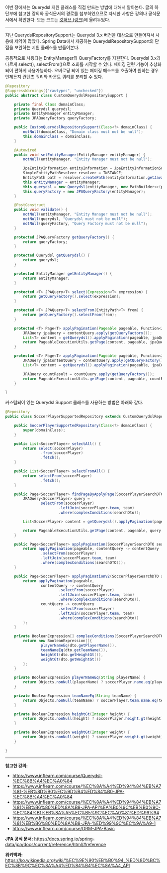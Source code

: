 이번 장에서는 Querydsl 지원 클래스를 직접 만드는 방법에 대해서 알아본다.
글의 하단부에 참고한 강의와 공식문서의 경로를 첨부하였으므로 자세한 사항은 강의나 공식문서에서 확인한다.
모든 코드는 [깃허브 (링크)](https://github.com/roy-zz/querydsl)에 올려두었다.

---

지난 QuerydslRepositorySupport는 Querydsl 3.x 버전을 대상으로 만들어져서 사용에 제약이 많았다.
Spring Data에서 제공하는 QuerydslRepositorySupport의 단점을 보완하는 지원 클래스를 만들어본다.

공통적으로 사용되는 EntityManager와 QueryFactory를 지원한다.
Querydsl 3.x과 다르게 select(), selectFrom()으로 조회를 시작할 수 있다.
페이징 관련 기능이 추상화되어 편하게 사용가능하다.
오버로딩 되어 있는 페이징 메소드를 호출하여 원하는 경우 언제든지 컨텐츠 쿼리와 카운트 쿼리를 분리할 수 있다.

```java
@Repository
@SuppressWarnings({"rawtypes", "unchecked"})
public abstract class CustomQuerydslRepositorySupport {

    private final Class domainClass;
    private Querydsl querydsl;
    private EntityManager entityManager;
    private JPAQueryFactory queryFactory;

    public CustomQuerydslRepositorySupport(Class<?> domainClass) {
        notNull(domainClass, "Domain class must not be null");
        this.domainClass = domainClass;
    }

    @Autowired
    public void setEntityManager(EntityManager entityManager) {
        notNull(entityManager, "Entity Manager must not be null");

        JpaEntityInformation entityInformation = JpaEntityInformationSupport.getEntityInformation(domainClass, entityManager);
        SimpleEntityPathResolver resolver = INSTANCE;
        EntityPath path = resolver.createPath(entityInformation.getJavaType());
        this.entityManager = entityManager;
        this.querydsl = new Querydsl(entityManager, new PathBuilder<>(path.getType(), path.getMetadata()));
        this.queryFactory = new JPAQueryFactory(entityManager);
    }

    @PostConstruct
    public void validate() {
        notNull(entityManager, "Entity Manager must not be null");
        notNull(querydsl, "Querydsl must not be null");
        notNull(queryFactory, "Query Factory must not be null");
    }

    protected JPAQueryFactory getQueryFactory() {
        return queryFactory;
    }

    protected Querydsl getQuerydsl() {
        return querydsl;
    }

    protected EntityManager getEntityManager() {
        return entityManager;
    }

    protected <T> JPAQuery<T> select(Expression<T> expression) {
        return getQueryFactory().select(expression);
    }

    protected <T> JPAQuery<T> selectFrom(EntityPath<T> from) {
        return getQueryFactory().selectFrom(from);
    }

    protected <T> Page<T> applyPagination(Pageable pageable, Function<JPAQueryFactory, JPAQuery> contentQuery) {
        JPAQuery jpaQuery = contentQuery.apply(getQueryFactory());
        List<T> content = getQuerydsl().applyPagination(pageable, jpaQuery).fetch();
        return PageableExecutionUtils.getPage(content, pageable, jpaQuery::fetchCount);
    }

    protected <T> Page<T> applyPagination(Pageable pageable, Function<JPAQueryFactory, JPAQuery> contentQuery, Function<JPAQueryFactory, JPAQuery> countQuery) {
        JPAQuery jpaContentQuery = contentQuery.apply(getQueryFactory());
        List<T> content = getQuerydsl().applyPagination(pageable, jpaContentQuery).fetch();

        JPAQuery countResult = countQuery.apply(getQueryFactory());
        return PageableExecutionUtils.getPage(content, pageable, countResult::fetchCount);
    }

}
```

커스텀되어 있는 Querydsl Support 클래스를 사용하는 방법은 아래와 같다.

```java
@Repository
public class SoccerPlayerSupportedRepository extends CustomQuerydslRepositorySupport {

    public SoccerPlayerSupportedRepository(Class<?> domainClass) {
        super(domainClass);
    }

    public List<SoccerPlayer> selectAll() {
        return select(soccerPlayer)
                .from(soccerPlayer)
                .fetch();
    }

    public List<SoccerPlayer> selectFromAll() {
        return selectFrom(soccerPlayer)
                .fetch();
    }

    public Page<SoccerPlayer> findPageByApplyPage(SoccerPlayerSearchDTO searchDto, Pageable pageable) {
        JPAQuery<SoccerPlayer> query =
                selectFrom(soccerPlayer)
                        .leftJoin(soccerPlayer.team, team)
                        .where(complexConditions(searchDto));

        List<SoccerPlayer> content = getQuerydsl().applyPagination(pageable, query).fetch();

        return PageableExecutionUtils.getPage(content, pageable, query::fetchCount);
    }

    public Page<SoccerPlayer> applyPagination(SoccerPlayerSearchDTO searchDTO, Pageable pageable) {
        return applyPagination(pageable, contentQuery -> contentQuery
                .selectFrom(soccerPlayer)
                .leftJoin(soccerPlayer.team, team)
                .where(complexConditions(searchDTO)));
    }

    public Page<SoccerPlayer> applyPaginationV2(SoccerPlayerSearchDTO searchDto, Pageable pageable) {
        return applyPagination(pageable,
                contentQuery -> contentQuery
                        .selectFrom(soccerPlayer)
                        .leftJoin(soccerPlayer.team, team)
                        .where(complexConditions(searchDto)),
                countQuery -> countQuery
                        .selectFrom(soccerPlayer)
                        .leftJoin(soccerPlayer.team, team)
                        .where(complexConditions(searchDto))
        );
    }

    private BooleanExpression[] complexConditions(SoccerPlayerSearchDTO dto) {
        return new BooleanExpression[]{
                playerNameEq(dto.getPlayerName()),
                teamNameEq(dto.getTeamName()),
                heightGt(dto.getHeightGt()),
                weightGt(dto.getWeightGt())
        };
    }

    private BooleanExpression playerNameEq(String playerName) {
        return Objects.nonNull(playerName) ? soccerPlayer.name.eq(playerName) : null;
    }

    private BooleanExpression teamNameEq(String teamName) {
        return Objects.nonNull(teamName) ? soccerPlayer.team.name.eq(teamName) : null;
    }

    private BooleanExpression heightGt(Integer height) {
        return Objects.nonNull(height) ? soccerPlayer.height.gt(height) : null;
    }

    private BooleanExpression weightGt(Integer weight) {
        return Objects.nonNull(weight) ? soccerPlayer.weight.gt(weight) : null;
    }
    
}
```

---

**참고한 강의:**

- https://www.inflearn.com/course/Querydsl-%EC%8B%A4%EC%A0%84
- https://www.inflearn.com/course/%EC%8A%A4%ED%94%84%EB%A7%81-%EB%8D%B0%EC%9D%B4%ED%84%B0-JPA-%EC%8B%A4%EC%A0%84
- https://www.inflearn.com/course/%EC%8A%A4%ED%94%84%EB%A7%81%EB%B6%80%ED%8A%B8-JPA-API%EA%B0%9C%EB%B0%9C-%EC%84%B1%EB%8A%A5%EC%B5%9C%EC%A0%81%ED%99%94
- https://www.inflearn.com/course/%EC%8A%A4%ED%94%84%EB%A7%81%EB%B6%80%ED%8A%B8-JPA-%ED%99%9C%EC%9A%A9-1
- https://www.inflearn.com/course/ORM-JPA-Basic

**JPA 공식 문서:** https://docs.spring.io/spring-data/jpa/docs/current/reference/html/#reference

**위키백과:** https://ko.wikipedia.org/wiki/%EC%9E%90%EB%B0%94_%ED%8D%BC%EC%8B%9C%EC%8A%A4%ED%84%B4%EC%8A%A4_API